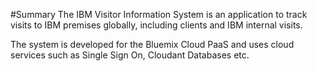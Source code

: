 #Summary
The IBM Visitor Information System is an application to track visits to IBM premises globally, including clients and IBM internal visits.

The system is developed for the Bluemix Cloud PaaS and uses cloud services such as Single Sign On, Cloudant Databases etc.

